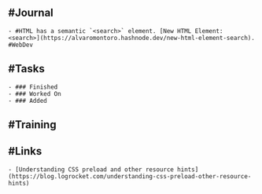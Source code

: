 ## #Journal
	- #HTML has a semantic `<search>` element. [New HTML Element: <search>](https://alvaromontoro.hashnode.dev/new-html-element-search). #WebDev
## #Tasks
	- ### Finished
	- ### Worked On
	- ### Added
## #Training
## #Links
	- [Understanding CSS preload and other resource hints](https://blog.logrocket.com/understanding-css-preload-other-resource-hints)